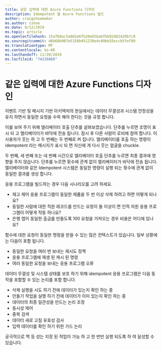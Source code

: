 ```yaml
---
title: 같은 입력에 대한 Azure Functions 디자인
description: Idempotent 될 Azure Functions 빌드
author: craigshoemaker
ms.author: cshoe
ms.date: 9/12/2019
ms.topic: article
ms.openlocfilehash: 15af60ac5a862e6fb20e65ba6fbb92482420b7c0
ms.sourcegitcommit: d6b68b907e5158b451239e4c09bb55eccb5fef89
ms.translationtype: MT
ms.contentlocale: ko-KR
ms.lasthandoff: 11/20/2019
ms.locfileid: "74226868"
---
```

# <a name="designing-azure-functions-for-identical-input"></a>같은 입력에 대한 Azure Functions 디자인

이벤트 기반 및 메시지 기반 아키텍처의 현실에서는 데이터 무결성과 시스템 안정성을 유지 하면서 동일한 요청을 수락 해야 한다는 것을 규정 합니다.

이를 보여 주기 위해 엘리베이터 호출 단추를 살펴보겠습니다. 단추를 누르면 조명이 표시 되 고 엘리베이터가 바닥에 전송 됩니다. 잠시 후 다른 사람이 로비에 참여 합니다. 이 사용자가 웃는 하 고 두 번째는 두 번째로 켜 집니다. 엘리베이터를 호출 하는 명령이 idempotent 라는 메시지가 표시 되 면 자신에 게 다시 웃는 얼굴을 chuckle.

두 번째, 세 번째 또는 네 번째 시간으로 엘리베이터 호출 단추를 누르면 최종 결과에 영향을 주지 않습니다. 단추를 누르면 횟수에 관계 없이 엘리베이터가 바닥에 전송 됩니다. 엘리베이터와 같은 Idempotent 시스템은 동일한 명령이 실행 되는 횟수에 관계 없이 동일한 결과를 생성 합니다.

응용 프로그램을 빌드하는 경우 다음 시나리오를 고려 하세요.

- 재고 제어 응용 프로그램이 동일한 제품을 두 번 이상 삭제 하려고 하면 어떻게 되나요?
- 동일한 사람에 대한 직원 레코드를 만드는 요청이 둘 이상이 면 인적 자원 응용 프로그램이 어떻게 작동 하나요?
- 은행 앱이 동일한 출금를 만들도록 100 요청을 가져오는 경우 비용은 어디에 있나요?

함수에 대한 요청이 동일한 명령을 받을 수 있는 많은 컨텍스트가 있습니다. 일부 상황에는 다음이 포함 됩니다.

- 동일한 요청을 여러 번 보내는 재시도 정책
- 응용 프로그램에 재생 된 캐시 된 명령
- 여러 동일한 요청을 보내는 응용 프로그램 오류

데이터 무결성 및 시스템 상태를 보호 하기 위해 idempotent 응용 프로그램은 다음 동작을 포함할 수 있는 논리를 포함 합니다.

- 삭제 실행을 시도 하기 전에 데이터가 있는지 확인 하는 중
- 만들기 작업을 실행 하기 전에 데이터가 이미 있는지 확인 하는 중
- 데이터의 최종 일관성을 만드는 논리 조정
- 동시성 제어
- 중복 검색
- 데이터 새로 고침 유효성 검사
- 입력 데이터를 확인 하기 위한 가드 논리

궁극적으로 멱 등 성는 지정 된 작업이 가능 하 고 한 번만 실행 되도록 하 여 달성할 수 있습니다.
